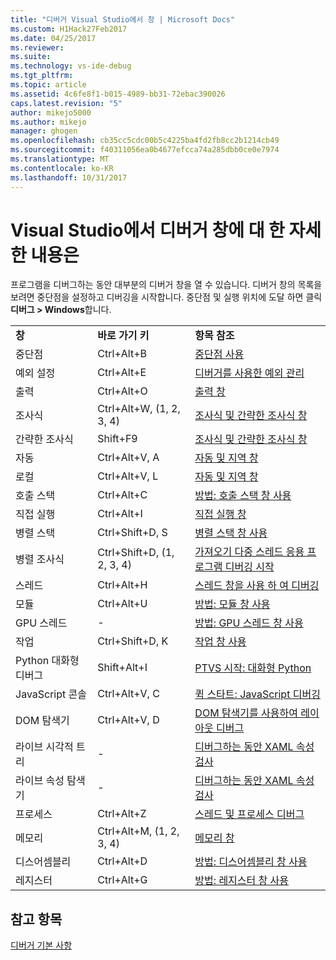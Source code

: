 ```yaml
---
title: "디버거 Visual Studio에서 창 | Microsoft Docs"
ms.custom: H1Hack27Feb2017
ms.date: 04/25/2017
ms.reviewer: 
ms.suite: 
ms.technology: vs-ide-debug
ms.tgt_pltfrm: 
ms.topic: article
ms.assetid: 4c6fe8f1-b015-4989-bb31-72ebac390026
caps.latest.revision: "5"
author: mikejo5000
ms.author: mikejo
manager: ghogen
ms.openlocfilehash: cb35cc5cdc00b5c4225ba4fd2fb8cc2b1214cb49
ms.sourcegitcommit: f40311056ea0b4677efcca74a285dbb0ce0e7974
ms.translationtype: MT
ms.contentlocale: ko-KR
ms.lasthandoff: 10/31/2017
---
```

# <a name="learn-about-debugger-windows-in-visual-studio"></a>Visual Studio에서 디버거 창에 대 한 자세한 내용은
프로그램을 디버그하는 동안 대부분의 디버거 창을 열 수 있습니다. 디버거 창의 목록을 보려면 중단점을 설정하고 디버깅을 시작합니다. 중단점 및 실행 위치에 도달 하면 클릭 **디버그 > Windows**합니다.  
  
||||  
|-|-|-|  
|**창**|**바로 가기 키**|**항목 참조**|  
|중단점|Ctrl+Alt+B|[중단점 사용](../debugger/using-breakpoints.md)|  
|예외 설정|Ctrl+Alt+E|[디버거를 사용한 예외 관리](../debugger/managing-exceptions-with-the-debugger.md)|  
|출력|Ctrl+Alt+O|[출력 창](../ide/reference/output-window.md)|    
|조사식|Ctrl+Alt+W, (1, 2, 3, 4)|[조사식 및 간략한 조사식 창](../debugger/watch-and-quickwatch-windows.md)|  
|간략한 조사식|Shift+F9|[조사식 및 간략한 조사식 창](../debugger/watch-and-quickwatch-windows.md)|  
|자동|Ctrl+Alt+V, A|[자동 및 지역 창](../debugger/autos-and-locals-windows.md)|  
|로컬|Ctrl+Alt+V, L|[자동 및 지역 창](../debugger/autos-and-locals-windows.md)|  
|호출 스택|Ctrl+Alt+C|[방법: 호출 스택 창 사용](../debugger/how-to-use-the-call-stack-window.md)|
|직접 실행|Ctrl+Alt+I|[직접 실행 창](../ide/reference/immediate-window.md)|     
|병렬 스택|Ctrl+Shift+D, S|[병렬 스택 창 사용](../debugger/using-the-parallel-stacks-window.md)|  
|병렬 조사식|Ctrl+Shift+D, (1, 2, 3, 4)|[가져오기 다중 스레드 응용 프로그램 디버깅 시작](../debugger/get-started-debugging-multithreaded-apps.md)|
|스레드|Ctrl+Alt+H|[스레드 창을 사용 하 여 디버깅](../debugger/how-to-use-the-threads-window.md)|  
|모듈|Ctrl+Alt+U|[방법: 모듈 창 사용](../debugger/how-to-use-the-modules-window.md)| 
|GPU 스레드|-|[방법: GPU 스레드 창 사용](../debugger/how-to-use-the-gpu-threads-window.md)|  
|작업|Ctrl+Shift+D, K|[작업 창 사용](../debugger/using-the-tasks-window.md)| 
|Python 대화형 디버그|Shift+Alt+I|[PTVS 시작: 대화형 Python](../python/getting-started-with-ptvs-interactive-python.md)|  
|JavaScript 콘솔|Ctrl+Alt+V, C|[퀵 스타트: JavaScript 디버깅](../debugger/quickstart-debug-javascript-using-the-console.md)|  
|DOM 탐색기|Ctrl+Alt+V, D|[DOM 탐색기를 사용하여 레이아웃 디버그](../debugger/debug-layout-using-dom-explorer.md)|  
|라이브 시각적 트리|-|[디버그하는 동안 XAML 속성 검사](../debugger/inspect-xaml-properties-while-debugging.md)|  
|라이브 속성 탐색기|-|[디버그하는 동안 XAML 속성 검사](../debugger/inspect-xaml-properties-while-debugging.md)|   
|프로세스|Ctrl+Alt+Z|[스레드 및 프로세스 디버그](../debugger/debug-threads-and-processes.md)|  
|메모리|Ctrl+Alt+M, (1, 2, 3, 4)|[메모리 창](../debugger/memory-windows.md)|  
|디스어셈블리|Ctrl+Alt+D|[방법: 디스어셈블리 창 사용](../debugger/how-to-use-the-disassembly-window.md)|  
|레지스터|Ctrl+Alt+G|[방법: 레지스터 창 사용](../debugger/how-to-use-the-registers-window.md)|  
  
## <a name="see-also"></a>참고 항목  
 [디버거 기본 사항](../debugger/debugger-basics.md)